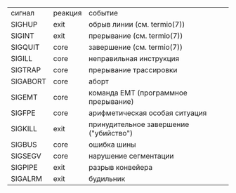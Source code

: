 |          |         |                                        |
| -------- | ------- | -------------------------------------- |
| сигнал   | реакция | событие                                |
| SIGHUP   | exit    | обрыв линии (см. termio(7))            |
| SIGINT   | exit    | прерывание (см. termio(7))             |
| SIGQUIT  | core    | завершение (см. termio(7))             |
| SIGILL   | core    | неправильная инструкция                |
| SIGTRAP  | core    | прерывание трассировки                 |
| SIGABORT | core    | аборт                                  |
| SIGEMT   | core    | команда EMT (программное прерывание)   |
| SIGFPE   | core    | арифметическая особая ситуация         |
| SIGKILL  | exit    | принудительное завершение ("убийство") |
| SIGBUS   | core    | ошибка шины                            |
| SIGSEGV  | core    | нарушение сегментации                  |
| SIGPIPE  | exit    | разрыв конвейера                       |
| SIGALRM  | exit    | будильник                              |
